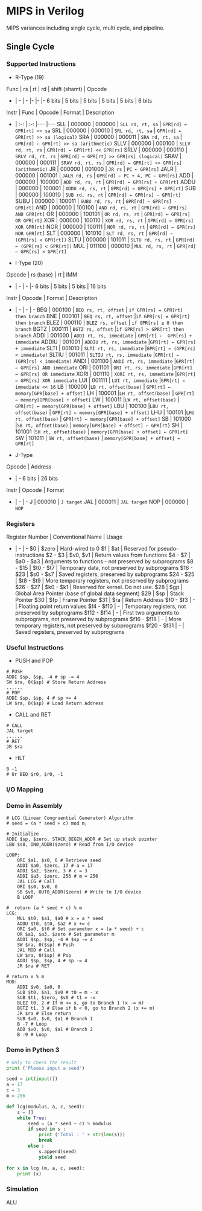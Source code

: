 # MIPS in Verilog

MIPS variances including single cycle, multi cycle, and pipeline.


## Single Cycle

### Supported Instructions

* R-Type (19)

Func | rs | rt | rd |  shift (shamt) | Opcode 
- | - | - |- |- |- 
6 bits | 5 bits | 5 bits | 5 bits | 5 bits | 6 bits 

Instr | Func | Opcode | Format | Description
- | :-: | :-: |--- |--- 
SLL | 000000 | 000000 | `SLL rd, rt, sa` | `GPR[rd] ← GPR[rt] << sa` 
SRL | 000000 | 000010 | `SRL rd, rt, sa` | `GPR[rd] ← GPR[rt] >> sa (logical)` 
SRA | 000000 | 000011 | `SRA rd, rt, sa` | `GPR[rd] ← GPR[rt] >> sa (arithmetic)` 
SLLV | 000000 | 000100 | `SLLV rd, rt, rs` | `GPR[rd] ← GPR[rt] << GPR[rs]` 
SRLV | 000000 | 000110 | `SRLV rd, rt, rs` | `GPR[rd] ← GPR[rt] >> GPR[rs] (logical)` 
SRAV | 000000 | 000111 | `SRAV rd, rt, rs` | `GPR[rd] ← GPR[rt] >> GPR[rs] (arithmetic)` 
JR | 000000 | 001000 | `JR rs` | `PC ← GPR[rs]` 
JALR | 000000 | 001001 | `JALR rd, rs` | `GPR[rd] ← PC + 4, PC ← GPR[rs]`
ADD | 000000 | 100000 | `ADD rd, rs, rt` | `GPR[rd] ← GPR[rs] + GPR[rt]` 
ADDU | 000000 | 100001 | `ADDU rd, rs, rt` | `GPR[rd] ← GPR[rs] + GPR[rt]` 
SUB | 000000 | 100010 | `SUB rd, rs, rt` | `GPR[rd] ← GPR[rs] - GPR[rt]` 
SUBU | 000000 | 100011 | `SUBU rd, rs, rt` | `GPR[rd] ← GPR[rs] - GPR[rt]` 
AND | 000000 | 100100 | `AND rd, rs, rt` | `GPR[rd] ← GPR[rs] AND GPR[rt]` 
OR | 000000 | 100101 | `OR rd, rs, rt` | `GPR[rd] ← GPR[rs] OR GPR[rt]` 
XOR | 000000 | 100110 | `XOR rd, rs, rt` | `GPR[rd] ← GPR[rs] XOR GPR[rt]` 
NOR | 000000 | 100111 | `NOR rd, rs, rt` | `GPR[rd] ← GPR[rs] NOR GPR[rt]` 
SLT | 000000 | 101010 | `SLT rd, rs, rt` | `GPR[rd] ← (GPR[rs] < GPR[rt])` 
SLTU | 000000 | 101011 | `SLTU rd, rs, rt` | `GPR[rd] ← (GPR[rs] < GPR[rt])` 
MUL | 011100 | 000010 | `MUL rd, rs, rt` | `GPR[rd] ← GPR[rs] × GPR[rt]` 

* I-Type (20)

Opcode | rs (base) | rt | IMM
- | - | - |- 
6 bits | 5 bits | 5 bits | 16 bits 

Instr | Opcode | Format | Description
- | - | - | -
BEQ | 000100 | `BEQ rs, rt, offset` | `if GPR[rs] = GPR[rt] then branch` 
BNE | 000101 | `BEQ rs, rt, offset` |`if GPR[rs] ≠ GPR[rt] then branch`
BLEZ | 000110 | `BLEZ rs, offset` | `if GPR[rs] ≤ 0 then branch` 
BGTZ | 000111 | `BGTZ rs, offset` |`if GPR[rs] > GPR[rt] then branch`
ADDI | 001000 | `ADDI rt, rs, immediate` | `GPR[rt] ←  GPR[rs] + immediate` 
ADDIU | 001001 | `ADDIU rt, rs, immediate` |`GPR[rt] ← GPR[rs] + immediate`
SLTI | 001010 |  `SLTI rt, rs, immediate` |`GPR[rt] ← (GPR[rs] < immediate)`
SLTIU | 001011 |  `SLTIU rt, rs, immediate` |`GPR[rt] ← (GPR[rs] < immediate)`
ANDI | 001100 | `ANDI rt, rs, immediate` |`GPR[rt] ← GPR[rs] AND immediate`
ORI | 001101 | `ORI rt, rs, immediate` |`GPR[rt] ← GPR[rs] OR immediate`
XORI | 001110 | `XORI rt, rs, immediate` |`GPR[rt] ← GPR[rs] XOR immediate`
LUI | 001111 | `LUI rt, immediate` |`GPR[rt] ← immediate << 16`
LB | 100000 |`LB rt, offset(base)` | `GPR[rt] ← memory[GPR[base] + offset]` 
LH | 100001 |`LH rt, offset(base)` | `GPR[rt] ← memory[GPR[base] + offset]` 
LW | 100011 |`LW rt, offset(base)` | `GPR[rt] ← memory[GPR[base] + offset]` 
LBU | 100100 |`LBU rt, offset(base)` | `GPR[rt] ← memory[GPR[base] + offset]` 
LHU | 100101 |`LHU rt, offset(base)` | `GPR[rt] ← memory[GPR[base] + offset]` 
SB | 101000 |`SB rt, offset(base)` | `memory[GPR[base] + offset] ← GPR[rt]` 
SH | 101001 |`SH rt, offset(base)` | `memory[GPR[base] + offset] ← GPR[rt]` 
SW | 101011 | `SW rt, offset(base)` | `memory[GPR[base] + offset] ← GPR[rt]`

* J-Type

Opcode | Address 
- | - 
6 bits | 26 bits 

Instr | Opcode | Format 
- | - | - 
J | 000010 | `J target` 
JAL | 000011 | `JAL target` 
NOP | 000000 | `NOP` 

### Registers

Register Number | Conventional Name | Usage
- | - | -
$0 | $zero | Hard-wired to 0
$1 | $at | Reserved for pseudo-instructions
\$2 - $3 | \$v0, \$v1 | Return values from functions
\$4 - $7 | \$a0 - $a3 | Arguments to functions - not preserved by subprograms
\$8 - $15 | \$t0 - $t7 | Temporary data, not preserved by subprograms
\$16 - $23 | \$s0 - $s7 | Saved registers, preserved by subprograms
\$24 - $25 | \$t8 - $t9 | More temporary registers, not preserved by subprograms
\$26 - $27 | \$k0 - $k1 | Reserved for kernel. Do not use.
$28 | $gp | Global Area Pointer (base of global data segment)
$29 | $sp | Stack Pointer
$30 | $fp | Frame Pointer
$31 | $ra | Return Address
\$f0 - $f3 | - | Floating point return values
\$f4 - $f10 | - | Temporary registers, not preserved by subprograms
\$f12 - $f14 | - | First two arguments to subprograms, not preserved by subprograms
\$f16 - $f18 | - | More temporary registers, not preserved by subprograms
\$f20 - $f31 | - | Saved registers, preserved by subprograms

### Useful Instructions

- PUSH and POP

```assembly
# PUSH
ADDI $sp, $sp, -4 # sp -= 4
SW $ra, 0($sp) # Store Return Address
......
# POP
ADDI $sp, $sp, 4 # sp += 4
LW $ra, 0($sp) # Load Return Address
```

- CALL and RET

```assembly
# CALL
JAL target
......
# RET
JR $ra
```

- HLT

```assembly
B -1
# Or BEQ $r0, $r0, -1
```

### I/O Mapping



### Demo in Assembly 

```assembly
# LCG (Linear Congruential Generator) Algorithm
# seed = (a * seed + c) mod m;

# Initialize
ADDI $sp, $zero, STACK_BEGIN_ADDR # Set up stack pointer
LBU $s0, IN0_ADDR($zero) # Read from I/O device

LOOP:
    ORI $a1, $s0, 0 # Retrieve seed
    ADDI $a0, $zero, 17 # a = 17
    ADDI $a2, $zero, 3 # c = 3
    ADDI $a3, $zero, 256 # m = 256
    JAL LCG # Call
    ORI $s0, $v0, 0
    SB $v0, OUT0_ADDR($zero) # Write to I/O device
    B LOOP 

#  return (a * seed + c) % m
LCG:
    MUL $t0, $a1, $a0 # x = a * seed
    ADDU $t0, $t0, $a2 # x += c
    ORI $a0, $t0 # Set parameter x = (a * seed) + c
    OR $a1, $a3, $zero # Set parameter m
    ADDI $sp, $sp, -4 # $sp -= 4
    SW $ra, 0($sp) # Push
    JAL MOD # Call
    LW $ra, 0($sp) # Pop
    ADDI $sp, $sp, 4 # sp -= 4
    JR $ra # RET

# return x % m 
MOD:
	ADDI $v0, $a0, 0
	SUB $t0, $a1, $v0 # t0 = m - x
	SUB $t1, $zero, $v0 # t1 = -x
	BLEZ t0, 2 # If m <= x, go to Branch 1 (x -= m)
	BGTZ t1, 3 # Else if b < 0, go to Branch 2 (x += m)
	JR $ra # Else return 
	SUB $v0, $v0, $a1 # Branch 1
	B -7 # Loop
	ADD $v0, $v0, $a1 # Branch 2
	B -9 # Loop
```



### Demo in Python 3
```python
# Only to check the result
print ('Please input a seed')

seed = int(input())
a = 17
c = 3
m = 256

def lcg(modulus, a, c, seed):
    s = []
    while True:
        seed = (a * seed + c) % modulus
        if seed in s :
            print ('Total : ' + str(len(s))) 
            break
        else :
            s.append(seed)
            yield seed

for x in lcg (m, a, c, seed):
    print (x)
```





### Simulation

ALU

